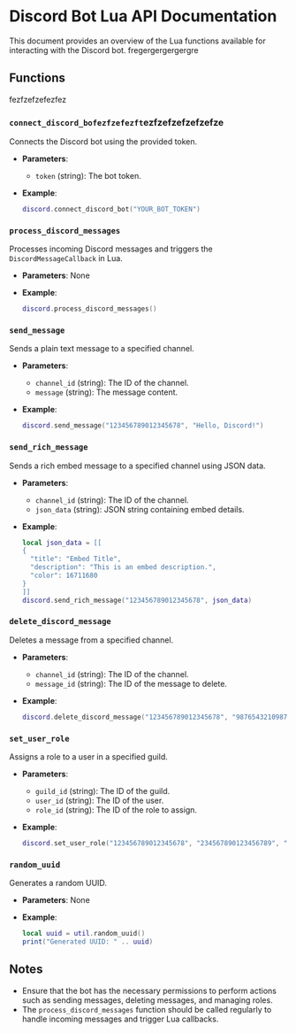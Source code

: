 # Discord Bot Lua API Documentation

This document provides an overview of the Lua functions available for interacting with the Discord bot.
fregergergergergre
## Functions
fezfzefzefezfez
### `connect_discord_bofezfzefezft`ezfzefzefzefzefze
Connects the Discord bot using the provided token.

- **Parameters**:
  - `token` (string): The bot token.

- **Example**:
  ```lua
  discord.connect_discord_bot("YOUR_BOT_TOKEN")
  ```

### `process_discord_messages`

Processes incoming Discord messages and triggers the `DiscordMessageCallback` in Lua.

- **Parameters**: None

- **Example**:
  ```lua
  discord.process_discord_messages()
  ```

### `send_message`

Sends a plain text message to a specified channel.

- **Parameters**:
  - `channel_id` (string): The ID of the channel.
  - `message` (string): The message content.

- **Example**:
  ```lua
  discord.send_message("123456789012345678", "Hello, Discord!")
  ```

### `send_rich_message`

Sends a rich embed message to a specified channel using JSON data.

- **Parameters**:
  - `channel_id` (string): The ID of the channel.
  - `json_data` (string): JSON string containing embed details.

- **Example**:
  ```lua
  local json_data = [[
  {
    "title": "Embed Title",
    "description": "This is an embed description.",
    "color": 16711680
  }
  ]]
  discord.send_rich_message("123456789012345678", json_data)
  ```

### `delete_discord_message`

Deletes a message from a specified channel.

- **Parameters**:
  - `channel_id` (string): The ID of the channel.
  - `message_id` (string): The ID of the message to delete.

- **Example**:
  ```lua
  discord.delete_discord_message("123456789012345678", "987654321098765432")
  ```

### `set_user_role`

Assigns a role to a user in a specified guild.

- **Parameters**:
  - `guild_id` (string): The ID of the guild.
  - `user_id` (string): The ID of the user.
  - `role_id` (string): The ID of the role to assign.

- **Example**:
  ```lua
  discord.set_user_role("123456789012345678", "234567890123456789", "345678901234567890")
  ```

### `random_uuid`

Generates a random UUID.

- **Parameters**: None

- **Example**:
  ```lua
  local uuid = util.random_uuid()
  print("Generated UUID: " .. uuid)
  ```

## Notes

- Ensure that the bot has the necessary permissions to perform actions such as sending messages, deleting messages, and managing roles.
- The `process_discord_messages` function should be called regularly to handle incoming messages and trigger Lua callbacks. 
